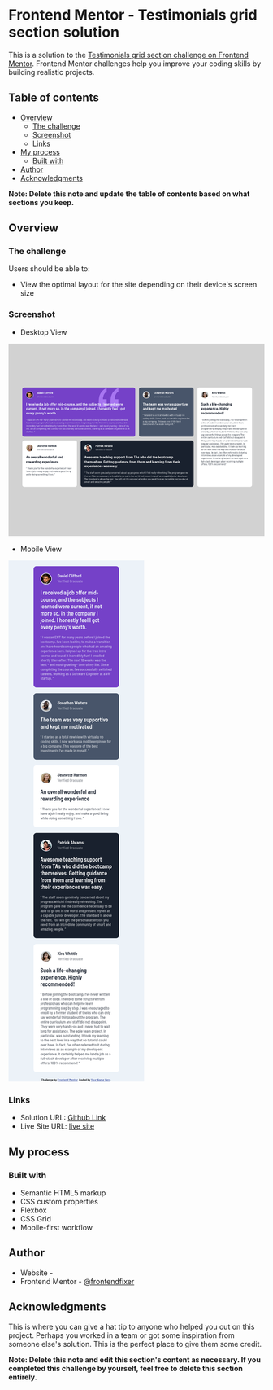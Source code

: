 # Frontend Mentor - Testimonials grid section solution

This is a solution to the [Testimonials grid section challenge on Frontend Mentor](https://www.frontendmentor.io/challenges/testimonials-grid-section-Nnw6J7Un7). Frontend Mentor challenges help you improve your coding skills by building realistic projects.

## Table of contents

- [Overview](#overview)
  - [The challenge](#the-challenge)
  - [Screenshot](#screenshot)
  - [Links](#links)
- [My process](#my-process)
  - [Built with](#built-with)
- [Author](#author)
- [Acknowledgments](#acknowledgments)

**Note: Delete this note and update the table of contents based on what sections you keep.**

## Overview

### The challenge

Users should be able to:

- View the optimal layout for the site depending on their device's screen size

### Screenshot

- Desktop View

![Desktop View](./screenshot/desktop-view.png)

- Mobile View

![Mobile View](./screenshot/mobile-view.png)

### Links

- Solution URL: [Github Link](https://github.com/frontendfixer/frontendfixer.github.io/tree/main/projects/testimonials-grid-section-main)
- Live Site URL: [live site](https://frontendfixer.github.io/projects/testimonials-grid-section-main)

## My process

### Built with

- Semantic HTML5 markup
- CSS custom properties
- Flexbox
- CSS Grid
- Mobile-first workflow

## Author

- Website - [](#)
- Frontend Mentor - [@frontendfixer](https://www.frontendmentor.io/profile/frontendfixer)

## Acknowledgments

This is where you can give a hat tip to anyone who helped you out on this project. Perhaps you worked in a team or got some inspiration from someone else's solution. This is the perfect place to give them some credit.

**Note: Delete this note and edit this section's content as necessary. If you completed this challenge by yourself, feel free to delete this section entirely.**
